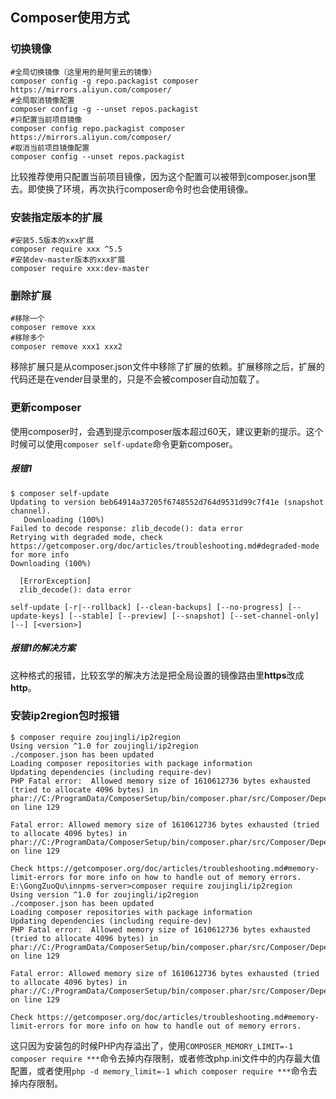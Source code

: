 ## Composer使用方式

### 切换镜像

```shell
#全局切换镜像（这里用的是阿里云的镜像）
composer config -g repo.packagist composer https://mirrors.aliyun.com/composer/
#全局取消镜像配置
composer config -g --unset repos.packagist
#只配置当前项目镜像
composer config repo.packagist composer https://mirrors.aliyun.com/composer/
#取消当前项目镜像配置
composer config --unset repos.packagist
```

比较推荐使用只配置当前项目镜像，因为这个配置可以被带到composer.json里去。即使换了环境，再次执行composer命令时也会使用镜像。

### 安装指定版本的扩展

```shell
#安装5.5版本的xxx扩展
composer require xxx ^5.5
#安装dev-master版本的xxx扩展
composer require xxx:dev-master
```

### 删除扩展

```shell
#移除一个
composer remove xxx
#移除多个
composer remove xxx1 xxx2
```

移除扩展只是从composer.json文件中移除了扩展的依赖。扩展移除之后，扩展的代码还是在vender目录里的，只是不会被composer自动加载了。

### 更新composer

使用composer时，会遇到提示composer版本超过60天，建议更新的提示。这个时候可以使用`composer self-update`命令更新composer。

##### 报错1

```shell
$ composer self-update
Updating to version beb64914a37205f6748552d764d9531d99c7f41e (snapshot channel).
   Downloading (100%)
Failed to decode response: zlib_decode(): data error
Retrying with degraded mode, check https://getcomposer.org/doc/articles/troubleshooting.md#degraded-mode for more info
Downloading (100%)

  [ErrorException]
  zlib_decode(): data error

self-update [-r|--rollback] [--clean-backups] [--no-progress] [--update-keys] [--stable] [--preview] [--snapshot] [--set-channel-only] [--] [<version>]
```

##### 报错1的解决方案

这种格式的报错，比较玄学的解决方法是把全局设置的镜像路由里**https**改成**http**。

### 安装ip2region包时报错

```shell
$ composer require zoujingli/ip2region
Using version ^1.0 for zoujingli/ip2region
./composer.json has been updated
Loading composer repositories with package information
Updating dependencies (including require-dev)
PHP Fatal error:  Allowed memory size of 1610612736 bytes exhausted (tried to allocate 4096 bytes) in phar://C:/ProgramData/ComposerSetup/bin/composer.phar/src/Composer/DependencyResolver/RuleSetGenerator.php on line 129

Fatal error: Allowed memory size of 1610612736 bytes exhausted (tried to allocate 4096 bytes) in phar://C:/ProgramData/ComposerSetup/bin/composer.phar/src/Composer/DependencyResolver/RuleSetGenerator.php on line 129

Check https://getcomposer.org/doc/articles/troubleshooting.md#memory-limit-errors for more info on how to handle out of memory errors.
E:\GongZuoQu\innpms-server>composer require zoujingli/ip2region
Using version ^1.0 for zoujingli/ip2region
./composer.json has been updated
Loading composer repositories with package information
Updating dependencies (including require-dev)
PHP Fatal error:  Allowed memory size of 1610612736 bytes exhausted (tried to allocate 4096 bytes) in phar://C:/ProgramData/ComposerSetup/bin/composer.phar/src/Composer/DependencyResolver/RuleSetGenerator.php on line 129

Fatal error: Allowed memory size of 1610612736 bytes exhausted (tried to allocate 4096 bytes) in phar://C:/ProgramData/ComposerSetup/bin/composer.phar/src/Composer/DependencyResolver/RuleSetGenerator.php on line 129

Check https://getcomposer.org/doc/articles/troubleshooting.md#memory-limit-errors for more info on how to handle out of memory errors.
```

这只因为安装包的时候PHP内存溢出了，使用`COMPOSER_MEMORY_LIMIT=-1 composer require ***`命令去掉内存限制，或者修改php.ini文件中的内存最大值配置，或者使用`php -d memory_limit=-1 which composer require ***`命令去掉内存限制。

